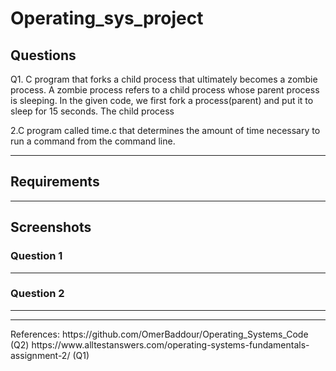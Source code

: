 # Operating_sys_project

## Questions
Q1.  C program that forks a child process that ultimately becomes a zombie process.
A zombie process refers to a child process whose parent process is sleeping. In the given code, we first fork a process(parent) and put it to sleep for 15 seconds. The child process 



2.C program called time.c that determines the amount of time necessary to run a command from the command line.





<hr>

## Requirements


<hr>

## Screenshots
### Question 1

<hr>

### Question 2
<hr>




<hr>
References:
https://github.com/OmerBaddour/Operating_Systems_Code (Q2)
https://www.alltestanswers.com/operating-systems-fundamentals-assignment-2/ (Q1)
